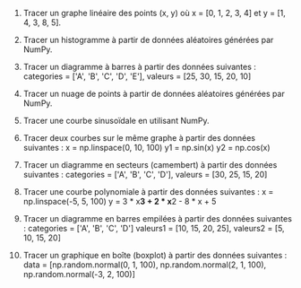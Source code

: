 1. Tracer un graphe linéaire des points (x, y) où x = [0, 1, 2, 3, 4] et y = [1, 4, 3, 8, 5].

2. Tracer un histogramme à partir de données aléatoires générées par NumPy.

3. Tracer un diagramme à barres à partir des données suivantes : 
categories = ['A', 'B', 'C', 'D', 'E'], valeurs = [25, 30, 15, 20, 10]

4. Tracer un nuage de points à partir de données aléatoires générées par NumPy.

5. Tracer une courbe sinusoïdale en utilisant NumPy.

6. Tracer deux courbes sur le même graphe à partir des données suivantes :
x = np.linspace(0, 10, 100)
y1 = np.sin(x)
y2 = np.cos(x)

7. Tracer un diagramme en secteurs (camembert) à partir des données suivantes :
categories = ['A', 'B', 'C', 'D'], valeurs = [30, 25, 15, 20]

8. Tracer une courbe polynomiale à partir des données suivantes :
x = np.linspace(-5, 5, 100)
y = 3 * x**3 + 2 * x**2 - 8 * x + 5

9. Tracer un diagramme en barres empilées à partir des données suivantes :
categories = ['A', 'B', 'C', 'D']
valeurs1 = [10, 15, 20, 25], valeurs2 = [5, 10, 15, 20]

10. Tracer un graphique en boîte (boxplot) à partir des données suivantes :
data = [np.random.normal(0, 1, 100), np.random.normal(2, 1, 100), np.random.normal(-3, 2, 100)]